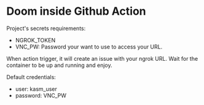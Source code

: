 # Doom inside Github Action

Project's secrets requirements:
- NGROK_TOKEN
- VNC_PW: Password your want to use to access your URL.
 
When action trigger, it will create an issue with your ngrok URL.
Wait for the container to be up and running and enjoy.

Default credentials:
- user: kasm_user
- password: VNC_PW
